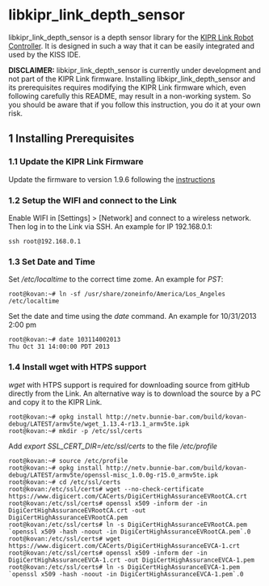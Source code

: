 libkipr_link_depth_sensor
=========================

libkipr_link_depth_sensor is a depth sensor library for the [KIPR Link Robot Controller](http://www.kipr.org/products/link). It is designed in such a way that it can be easily integrated and used by the KISS IDE.

**DISCLAIMER:**
libkipr_link_depth_sensor is currently under development and not part of the KIPR Link firmware. Installing libkipr_link_depth_sensor and its prerequisites requires modifying the KIPR Link firmware which, even following carefully this README, may result in a non-working system. So you should be aware that if you follow this instruction, you do it at your own risk.

## 1 Installing Prerequisites

### 1.1 Update the KIPR Link Firmware

Update the firmware to version 1.9.6 following the [instructions](http://www.kipr.org/kiss-platform-link-firmware) 

### 1.2 Setup the WIFI and connect to the Link

Enable WIFI in [Settings] > [Network] and connect to a wireless network.
Then log in to the Link via SSH. An example for IP 192.168.0.1:
```
ssh root@192.168.0.1
```

### 1.3 Set Date and Time

Set */etc/localtime* to the correct time zome. An example for *PST*:
```
root@kovan:~# ln -sf /usr/share/zoneinfo/America/Los_Angeles /etc/localtime
```

Set the date and time using the *date* command. An example for 10/31/2013 2:00 pm

```
root@kovan:~# date 103114002013
Thu Oct 31 14:00:00 PDT 2013
```

### 1.4 Install wget with HTPS support

*wget* with HTPS support is required for downloading source from gitHub directly from the Link. An alternative way is to download the source by a PC and copy it to the KIPR Link.

```
root@kovan:~# opkg install http://netv.bunnie-bar.com/build/kovan-debug/LATEST/armv5te/wget_1.13.4-r13.1_armv5te.ipk
root@kovan:~# mkdir -p /etc/ssl/certs
```

Add *export SSL_CERT_DIR=/etc/ssl/certs* to the file */etc/profile*

```
root@kovan:~# source /etc/profile
root@kovan:~# opkg install http://netv.bunnie-bar.com/build/kovan-debug/LATEST/armv5te/openssl-misc_1.0.0g-r15.0_armv5te.ipk
root@kovan:~# cd /etc/ssl/certs
root@kovan:/etc/ssl/certs# wget --no-check-certificate https://www.digicert.com/CACerts/DigiCertHighAssuranceEVRootCA.crt
root@kovan:/etc/ssl/certs# openssl x509 -inform der -in DigiCertHighAssuranceEVRootCA.crt -out DigiCertHighAssuranceEVRootCA.pem 
root@kovan:/etc/ssl/certs# ln -s DigiCertHighAssuranceEVRootCA.pem `openssl x509 -hash -noout -in DigiCertHighAssuranceEVRootCA.pem`.0
root@kovan:/etc/ssl/certs# wget https://www.digicert.com/CACerts/DigiCertHighAssuranceEVCA-1.crt
root@kovan:/etc/ssl/certs# openssl x509 -inform der -in DigiCertHighAssuranceEVCA-1.crt -out DigiCertHighAssuranceEVCA-1.pem
root@kovan:/etc/ssl/certs# ln -s DigiCertHighAssuranceEVCA-1.pem `openssl x509 -hash -noout -in DigiCertHighAssuranceEVCA-1.pem`.0
```
